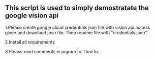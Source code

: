 
This script is used to simply demostratate the google vision api
-----------------

1.Please create google cloud credentials json file with vision api access given and download josn file. Then rename file with "credentials.json"

2.Install all requirements 

3.Please read comments in prgram for flow to. 
